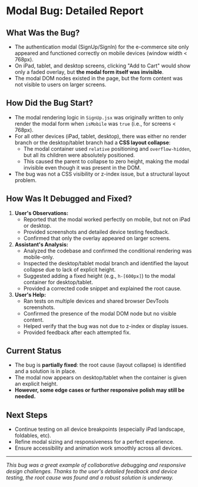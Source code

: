 # Modal Bug: Detailed Report

## What Was the Bug?
- The authentication modal (SignUp/SignIn) for the e-commerce site only appeared and functioned correctly on mobile devices (window width < 768px).
- On iPad, tablet, and desktop screens, clicking "Add to Cart" would show only a faded overlay, but **the modal form itself was invisible**.
- The modal DOM nodes existed in the page, but the form content was not visible to users on larger screens.

## How Did the Bug Start?
- The modal rendering logic in `SignUp.jsx` was originally written to only render the modal form when `isMobile` was `true` (i.e., for screens < 768px).
- For all other devices (iPad, tablet, desktop), there was either no render branch or the desktop/tablet branch had a **CSS layout collapse**:
    - The modal container used `relative` positioning and `overflow-hidden`, but all its children were absolutely positioned.
    - This caused the parent to collapse to zero height, making the modal invisible even though it was present in the DOM.
- The bug was not a CSS visibility or z-index issue, but a structural layout problem.

## How Was It Debugged and Fixed?
1. **User's Observations:**
    - Reported that the modal worked perfectly on mobile, but not on iPad or desktop.
    - Provided screenshots and detailed device testing feedback.
    - Confirmed that only the overlay appeared on larger screens.
2. **Assistant's Analysis:**
    - Analyzed the codebase and confirmed the conditional rendering was mobile-only.
    - Inspected the desktop/tablet modal branch and identified the layout collapse due to lack of explicit height.
    - Suggested adding a fixed height (e.g., `h-[600px]`) to the modal container for desktop/tablet.
    - Provided a corrected code snippet and explained the root cause.
3. **User's Help:**
    - Ran tests on multiple devices and shared browser DevTools screenshots.
    - Confirmed the presence of the modal DOM node but no visible content.
    - Helped verify that the bug was not due to z-index or display issues.
    - Provided feedback after each attempted fix.

## Current Status
- The bug is **partially fixed**: the root cause (layout collapse) is identified and a solution is in place.
- The modal now appears on desktop/tablet when the container is given an explicit height.
- **However, some edge cases or further responsive polish may still be needed.**

## Next Steps
- Continue testing on all device breakpoints (especially iPad landscape, foldables, etc).
- Refine modal sizing and responsiveness for a perfect experience.
- Ensure accessibility and animation work smoothly across all devices.

---

*This bug was a great example of collaborative debugging and responsive design challenges. Thanks to the user's detailed feedback and device testing, the root cause was found and a robust solution is underway.* 